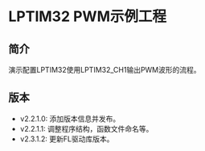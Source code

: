 ﻿# LPTIM32 PWM示例工程
## 简介
演示配置LPTIM32使用LPTIM32_CH1输出PWM波形的流程。

## 版本
- v2.2.1.0: 添加版本信息并发布。
- v2.2.1.1: 调整程序结构，函数文件命名等。
- v2.3.1.2: 更新FL驱动库版本。
